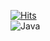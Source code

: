 [![Hits](https://hits.sh/github.com/YSH-research/YSH-research.git.svg?view=today-total&label=Visitor&color=9f9f9f&logo=github)](https://hits.sh/github.com/YSH-research/YSH-research.git/)
<br>
![Java](https://img.shields.io/badge/Java-007396.svg?&style=for-the-badge&logo=Java&logoColor=black)
